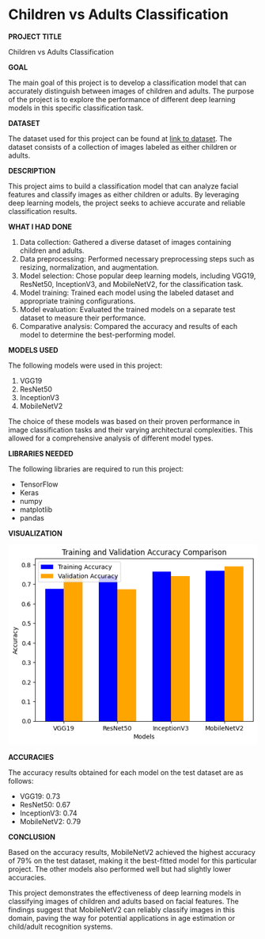 # Children vs Adults Classification

**PROJECT TITLE**

Children vs Adults Classification

**GOAL**

The main goal of this project is to develop a classification model that can accurately distinguish between images of children and adults. The purpose of the project is to explore the performance of different deep learning models in this specific classification task.

**DATASET**

The dataset used for this project can be found at [link to dataset](https://www.kaggle.com/datasets/die9origephit/children-vs-adults-images). The dataset consists of a collection of images labeled as either children or adults.

**DESCRIPTION**

This project aims to build a classification model that can analyze facial features and classify images as either children or adults. By leveraging deep learning models, the project seeks to achieve accurate and reliable classification results.

**WHAT I HAD DONE**

1. Data collection: Gathered a diverse dataset of images containing children and adults.
2. Data preprocessing: Performed necessary preprocessing steps such as resizing, normalization, and augmentation.
3. Model selection: Chose popular deep learning models, including VGG19, ResNet50, InceptionV3, and MobileNetV2, for the classification task.
4. Model training: Trained each model using the labeled dataset and appropriate training configurations.
5. Model evaluation: Evaluated the trained models on a separate test dataset to measure their performance.
6. Comparative analysis: Compared the accuracy and results of each model to determine the best-performing model.

**MODELS USED**

The following models were used in this project:

1. VGG19
2. ResNet50
3. InceptionV3
4. MobileNetV2

The choice of these models was based on their proven performance in image classification tasks and their varying architectural complexities. This allowed for a comprehensive analysis of different model types.

**LIBRARIES NEEDED**

The following libraries are required to run this project:

- TensorFlow
- Keras
- numpy
- matplotlib
- pandas

**VISUALIZATION**

<img src="Children vs Adults Classification using DL/Images/comparison2.png" alt="Comparison Image">

**ACCURACIES**

The accuracy results obtained for each model on the test dataset are as follows:

- VGG19: 0.73
- ResNet50: 0.67
- InceptionV3: 0.74
- MobileNetV2: 0.79

**CONCLUSION**

Based on the accuracy results, MobileNetV2 achieved the highest accuracy of 79% on the test dataset, making it the best-fitted model for this particular project. The other models also performed well but had slightly lower accuracies.

This project demonstrates the effectiveness of deep learning models in classifying images of children and adults based on facial features. The findings suggest that MobileNetV2 can reliably classify images in this domain, paving the way for potential applications in age estimation or child/adult recognition systems.


